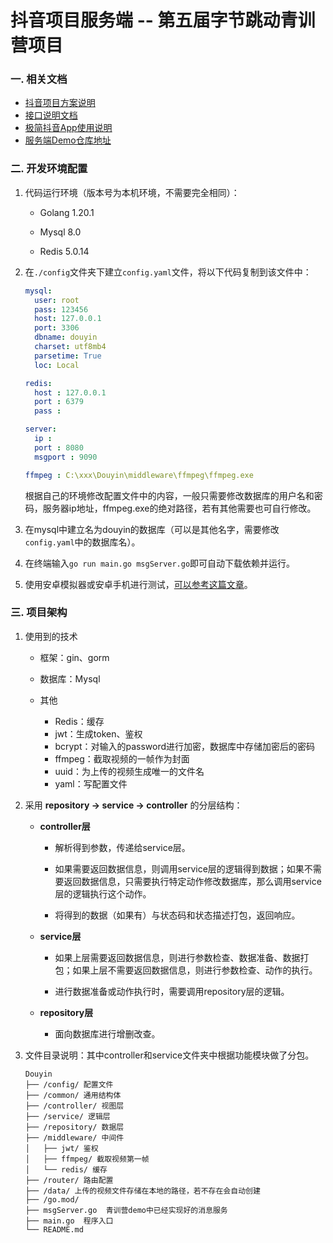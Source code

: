 # 抖音项目服务端 -- 第五届字节跳动青训营项目

### 一. 相关文档

- [抖音项目方案说明](https://bytedance.feishu.cn/docs/doccnKrCsU5Iac6eftnFBdsXTof)
- [接口说明文档](https://www.apifox.cn/apidoc/shared-09d88f32-0b6c-4157-9d07-a36d32d7a75c/api-50707523)
- [极简抖音App使用说明](https://bytedance.feishu.cn/docs/doccnM9KkBAdyDhg8qaeGlIz7S7)
- [服务端Demo仓库地址](https://github.com/RaymondCode/simple-demo)

### 二. 开发环境配置

1. 代码运行环境（版本号为本机环境，不需要完全相同）：

    - Golang 1.20.1

    - Mysql 8.0

    - Redis 5.0.14

2. 在`./config`文件夹下建立`config.yaml`文件，将以下代码复制到该文件中：

   ```yaml
   mysql:
     user: root
     pass: 123456
     host: 127.0.0.1
     port: 3306
     dbname: douyin
     charset: utf8mb4
     parsetime: True
     loc: Local
   
   redis:
     host : 127.0.0.1
     port : 6379
     pass :
   
   server:
     ip : 
     port : 8080
     msgport : 9090
   
   ffmpeg : C:\xxx\Douyin\middleware\ffmpeg\ffmpeg.exe
   ```

   根据自己的环境修改配置文件中的内容，一般只需要修改数据库的用户名和密码，服务器ip地址，ffmpeg.exe的绝对路径，若有其他需要也可自行修改。

3. 在mysql中建立名为douyin的数据库（可以是其他名字，需要修改`config.yaml`中的数据库名）。

4. 在终端输入`go run main.go msgServer.go`即可自动下载依赖并运行。

5. 使用安卓模拟器或安卓手机进行测试，[可以参考这篇文章](https://juejin.cn/post/7192600701745233979)。

### 三. 项目架构

1. 使用到的技术

    * 框架：gin、gorm

    * 数据库：Mysql

    * 其他
        * Redis：缓存
        * jwt：生成token、鉴权
        * bcrypt：对输入的password进行加密，数据库中存储加密后的密码
        * ffmpeg：截取视频的一帧作为封面
        * uuid：为上传的视频生成唯一的文件名
        * yaml：写配置文件

2. 采用 **repository → service → controller** 的分层结构：

    * **controller层**
        * 解析得到参数，传递给service层。

        * 如果需要返回数据信息，则调用service层的逻辑得到数据；如果不需要返回数据信息，只需要执行特定动作修改数据库，那么调用service层的逻辑执行这个动作。

        * 将得到的数据（如果有）与状态码和状态描述打包，返回响应。
    * **service层**

        * 如果上层需要返回数据信息，则进行参数检查、数据准备、数据打包；如果上层不需要返回数据信息，则进行参数检查、动作的执行。

        * 进行数据准备或动作执行时，需要调用repository层的逻辑。
    * **repository层**

        * 面向数据库进行增删改查。

3. 文件目录说明：其中controller和service文件夹中根据功能模块做了分包。

   ```
   Douyin 
   ├── /config/ 配置文件
   ├── /common/ 通用结构体
   ├── /controller/ 视图层
   ├── /service/ 逻辑层
   ├── /repository/ 数据层
   ├── /middleware/ 中间件
   │   ├── jwt/ 鉴权
   │   ├── ffmpeg/ 截取视频第一帧
   │   └── redis/ 缓存
   ├── /router/ 路由配置
   ├── /data/ 上传的视频文件存储在本地的路径，若不存在会自动创建
   ├── /go.mod/
   ├── msgServer.go  青训营demo中已经实现好的消息服务
   ├── main.go  程序入口
   └── README.md
   ```
